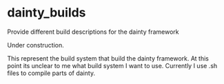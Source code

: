 # dainty_builds
Provide different build descriptions for the dainty framework

Under construction.

This represent the build system that build the dainty framework. At this point its unclear to me what build system I want to use.
Currently I use .sh files to compile parts of dainty.
